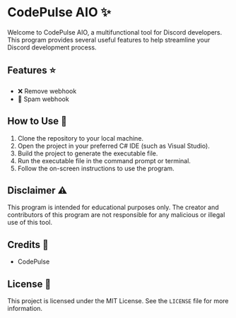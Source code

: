 # CodePulse AIO ✨

Welcome to CodePulse AIO, a multifunctional tool for Discord developers. This program provides several useful features to help streamline your Discord development process. 

## Features :star:

- :x: Remove webhook
- :loudspeaker: Spam webhook


## How to Use :rocket:

1. Clone the repository to your local machine.
2. Open the project in your preferred C# IDE (such as Visual Studio).
3. Build the project to generate the executable file.
4. Run the executable file in the command prompt or terminal.
5. Follow the on-screen instructions to use the program.

## Disclaimer :warning:

This program is intended for educational purposes only. The creator and contributors of this program are not responsible for any malicious or illegal use of this tool.

## Credits :clap:

- CodePulse

## License :page_with_curl:

This project is licensed under the MIT License. See the `LICENSE` file for more information.
